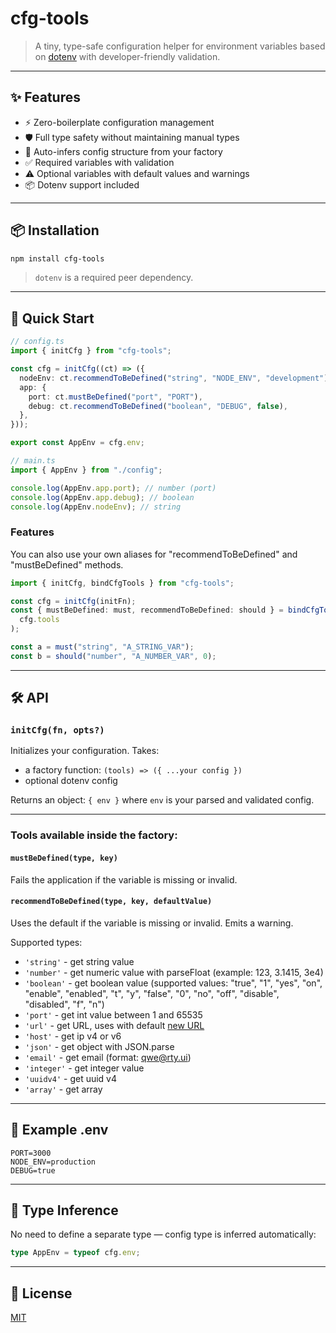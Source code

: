 # cfg-tools

> A tiny, type-safe configuration helper for environment variables based on [dotenv](https://www.npmjs.com/package/dotenv) with developer-friendly validation.

---

## ✨ Features

- ⚡ Zero-boilerplate configuration management
- 🛡️ Full type safety without maintaining manual types
- 🧠 Auto-infers config structure from your factory
- ✅ Required variables with validation
- ⚠️ Optional variables with default values and warnings
- 📦 Dotenv support included

---

## 📦 Installation

```bash
npm install cfg-tools
```

> `dotenv` is a required peer dependency.

---

## 🚀 Quick Start

```ts
// config.ts
import { initCfg } from "cfg-tools";

const cfg = initCfg((ct) => ({
  nodeEnv: ct.recommendToBeDefined("string", "NODE_ENV", "development"),
  app: {
    port: ct.mustBeDefined("port", "PORT"),
    debug: ct.recommendToBeDefined("boolean", "DEBUG", false),
  },
}));

export const AppEnv = cfg.env;
```

```ts
// main.ts
import { AppEnv } from "./config";

console.log(AppEnv.app.port); // number (port)
console.log(AppEnv.app.debug); // boolean
console.log(AppEnv.nodeEnv); // string
```

### Features

You can also use your own aliases for "recommendToBeDefined" and "mustBeDefined" methods.

```ts
import { initCfg, bindCfgTools } from "cfg-tools";

const cfg = initCfg(initFn);
const { mustBeDefined: must, recommendToBeDefined: should } = bindCfgTools(
  cfg.tools
);

const a = must("string", "A_STRING_VAR");
const b = should("number", "A_NUMBER_VAR", 0);
```

---

## 🛠️ API

### `initCfg(fn, opts?)`

Initializes your configuration. Takes:

- a factory function: `(tools) => ({ ...your config })`
- optional dotenv config

Returns an object: `{ env }` where `env` is your parsed and validated config.

---

### Tools available inside the factory:

#### `mustBeDefined(type, key)`

Fails the application if the variable is missing or invalid.

#### `recommendToBeDefined(type, key, defaultValue)`

Uses the default if the variable is missing or invalid. Emits a warning.

Supported types:

- `'string'` - get string value
- `'number'` - get numeric value with parseFloat (example: 123, 3.1415, 3e4)
- `'boolean'` - get boolean value (supported values: "true", "1", "yes", "on", "enable", "enabled", "t", "y", "false", "0", "no", "off", "disable", "disabled", "f", "n")
- `'port'` - get int value between 1 and 65535
- `'url'` - get URL, uses with default [new URL](https://developer.mozilla.org/en-US/docs/Web/API/URL/URL)
- `'host'` - get ip v4 or v6
- `'json'` - get object with JSON.parse
- `'email'` - get email (format: qwe@rty.ui)
- `'integer'` - get integer value
- `'uuidv4'` - get uuid v4
- `'array'` - get array

---

## 📁 Example .env

```env
PORT=3000
NODE_ENV=production
DEBUG=true
```

---

## 🧪 Type Inference

No need to define a separate type — config type is inferred automatically:

```ts
type AppEnv = typeof cfg.env;
```

---

## 🧷 License

[MIT](./LICENSE)
